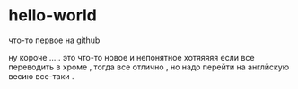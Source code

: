 # hello-world
что-то первое на github


ну короче ..... это что-то новое и непонятное 
хотяяяяя если все переводить в хроме , тогда все отлично , но надо перейти на англйскую весию все-таки .
